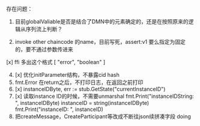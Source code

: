 存在问题：
1. 目前globalValiable是否是结合了DMN中的元素确定的，还是在按照原来的逻辑从序列流上判断？

2. invoke other chaincode 的name，目前写死，assert:v1   要么指定为固定的，要不通过参数传进来

[x] ffi  多出这个格式
                [
                    "error",
                    "boolean"
                ]

4. [x] 优化initParameter结构，不暴露cid hash
5. fmt.Error 在return之后，不打印日志，在返回之前打印
6. [x] instanceIDByte, err := stub.GetState("currentInstanceID")
7. [x] 读取instance ID的时候，不需要unmarshal
	fmt.Print("instanceIDString: ", instanceIDByte)
	instanceID = string(instanceIDByte)
	fmt.Print("instanceID: ", instanceID)
8. 把createMessage，CreateParticipant等改成不断往json续拼凑字段 doing